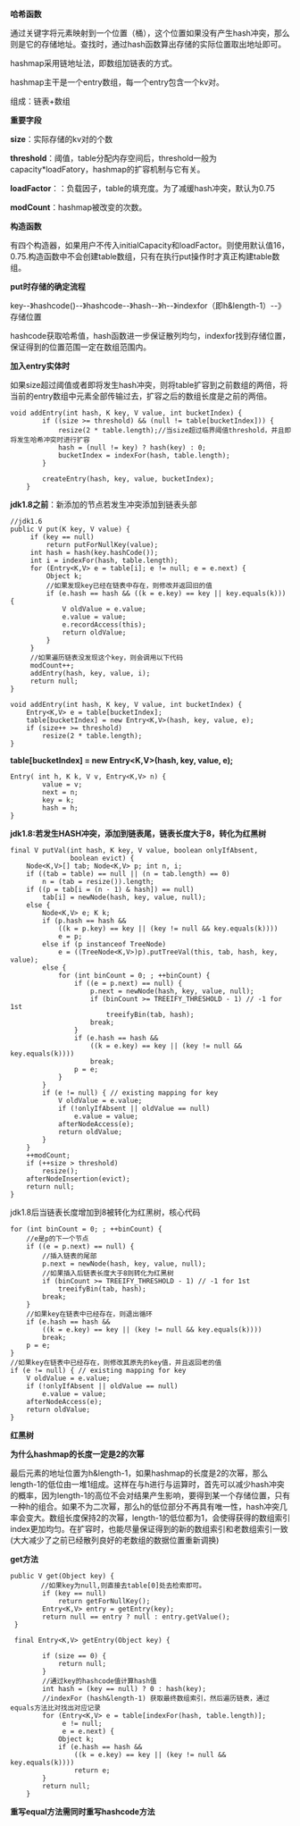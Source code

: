 **哈希函数**

通过关键字将元素映射到一个位置（桶），这个位置如果没有产生hash冲突，那么则是它的存储地址。查找时，通过hash函数算出存储的实际位置取出地址即可。

hashmap采用链地址法，即数组加链表的方式。

hashmap主干是一个entry数组，每一个entry包含一个kv对。

组成：链表+数组

**重要字段**

**size**：实际存储的kv对的个数

**threshold**：阈值，table分配内存空间后，threshold一般为capacity*loadFatory，hashmap的扩容机制与它有关。

**loadFactor**：：负载因子，table的填充度。为了减缓hash冲突，默认为0.75

**modCount**：hashmap被改变的次数。

**构造函数**

有四个构造器，如果用户不传入initialCapacity和loadFactor。则使用默认值16，0.75.构造函数中不会创建table数组，只有在执行put操作时才真正构建table数组。

**put时存储的确定流程**

key--》hashcode()--》hashcode--》hash--》h--》indexfor（即h&length-1）--》存储位置

hashcode获取哈希值，hash函数进一步保证散列均匀，indexfor找到存储位置，保证得到的位置范围一定在数组范围内。

**加入entry实体时**

如果size超过阈值或者即将发生hash冲突，则将table扩容到之前数组的两倍，将当前的entry数组中元素全部传输过去，扩容之后的数组长度是之前的两倍。

```
void addEntry(int hash, K key, V value, int bucketIndex) {
        if ((size >= threshold) && (null != table[bucketIndex])) {
            resize(2 * table.length);//当size超过临界阈值threshold，并且即将发生哈希冲突时进行扩容
            hash = (null != key) ? hash(key) : 0;
            bucketIndex = indexFor(hash, table.length);
        }

        createEntry(hash, key, value, bucketIndex);
    }
```

**jdk1.8之前**：新添加的节点若发生冲突添加到链表头部

```
//jdk1.6
public V put(K key, V value) {
     if (key == null)
         return putForNullKey(value);
     int hash = hash(key.hashCode());
     int i = indexFor(hash, table.length);
     for (Entry<K,V> e = table[i]; e != null; e = e.next) {
         Object k;
         //如果发现key已经在链表中存在，则修改并返回旧的值
         if (e.hash == hash && ((k = e.key) == key || key.equals(k))) {
             V oldValue = e.value;
             e.value = value;
             e.recordAccess(this);
             return oldValue;
         }
     }
     //如果遍历链表没发现这个key，则会调用以下代码
     modCount++;
     addEntry(hash, key, value, i);
     return null;
}
```

```
void addEntry(int hash, K key, V value, int bucketIndex) {
    Entry<K,V> e = table[bucketIndex];
    table[bucketIndex] = new Entry<K,V>(hash, key, value, e);
    if (size++ >= threshold)
        resize(2 * table.length);
}
```

**table[bucketIndex] = new Entry<K,V>(hash, key, value, e);**

```
Entry( int h, K k, V v, Entry<K,V> n) {
        value = v;
        next = n;
        key = k;
        hash = h;
}
```

**jdk1.8:若发生HASH冲突，添加到链表尾，链表长度大于8，转化为红黑树**

```
final V putVal(int hash, K key, V value, boolean onlyIfAbsent,
               boolean evict) {
    Node<K,V>[] tab; Node<K,V> p; int n, i;
    if ((tab = table) == null || (n = tab.length) == 0)
        n = (tab = resize()).length;
    if ((p = tab[i = (n - 1) & hash]) == null)
        tab[i] = newNode(hash, key, value, null);
    else {
        Node<K,V> e; K k;
        if (p.hash == hash &&
            ((k = p.key) == key || (key != null && key.equals(k))))
            e = p;
        else if (p instanceof TreeNode)
            e = ((TreeNode<K,V>)p).putTreeVal(this, tab, hash, key, value);
        else {
            for (int binCount = 0; ; ++binCount) {
                if ((e = p.next) == null) {
                    p.next = newNode(hash, key, value, null);
                    if (binCount >= TREEIFY_THRESHOLD - 1) // -1 for 1st
                        treeifyBin(tab, hash);
                    break;
                }
                if (e.hash == hash &&
                    ((k = e.key) == key || (key != null && key.equals(k))))
                    break;
                p = e;
            }
        }
        if (e != null) { // existing mapping for key
            V oldValue = e.value;
            if (!onlyIfAbsent || oldValue == null)
                e.value = value;
            afterNodeAccess(e);
            return oldValue;
        }
    }
    ++modCount;
    if (++size > threshold)
        resize();
    afterNodeInsertion(evict);
    return null;
}
```

jdk1.8后当链表长度增加到8被转化为红黑树，核心代码

```
for (int binCount = 0; ; ++binCount) {
    //e是p的下一个节点
    if ((e = p.next) == null) {
        //插入链表的尾部
        p.next = newNode(hash, key, value, null);
        //如果插入后链表长度大于8则转化为红黑树
        if (binCount >= TREEIFY_THRESHOLD - 1) // -1 for 1st
            treeifyBin(tab, hash);
        break;
    }
    //如果key在链表中已经存在，则退出循环
    if (e.hash == hash &&
        ((k = e.key) == key || (key != null && key.equals(k))))
        break;
    p = e;
}
//如果key在链表中已经存在，则修改其原先的key值，并且返回老的值
if (e != null) { // existing mapping for key
    V oldValue = e.value;
    if (!onlyIfAbsent || oldValue == null)
        e.value = value;
    afterNodeAccess(e);
    return oldValue;
}
```

**红黑树**





**为什么hashmap的长度一定是2的次幂**

最后元素的地址位置为h&length-1，如果hashmap的长度是2的次幂，那么length-1的低位由一堆1组成。这样在与h进行与运算时，首先可以减少hash冲突的概率，因为length-1的高位不会对结果产生影响，要得到某一个存储位置，只有一种h的组合。如果不为二次幂，那么h的低位部分不再具有唯一性，hash冲突几率会变大。数组长度保持2的次幂，length-1的低位都为1，会使得获得的数组索引index更加均匀。在扩容时，也能尽量保证得到的新的数组索引和老数组索引一致(大大减少了之前已经散列良好的老数组的数据位置重新调换)

**get方法**

```
public V get(Object key) {
　　　　 //如果key为null,则直接去table[0]处去检索即可。
        if (key == null)
            return getForNullKey();
        Entry<K,V> entry = getEntry(key);
        return null == entry ? null : entry.getValue();
 }
 
 final Entry<K,V> getEntry(Object key) {
            
        if (size == 0) {
            return null;
        }
        //通过key的hashcode值计算hash值
        int hash = (key == null) ? 0 : hash(key);
        //indexFor (hash&length-1) 获取最终数组索引，然后遍历链表，通过equals方法比对找出对应记录
        for (Entry<K,V> e = table[indexFor(hash, table.length)];
             e != null;
             e = e.next) {
            Object k;
            if (e.hash == hash && 
                ((k = e.key) == key || (key != null && key.equals(k))))
                return e;
        }
        return null;
    }    
```

**重写equal方法需同时重写hashcode方法**

